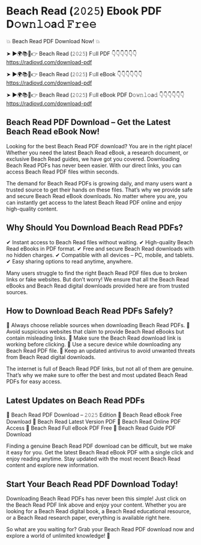 # Beach Read (𝟸𝟶𝟸𝟻) Ebook PDF D𝚘𝚠𝚗𝚕𝚘a𝚍 𝙵𝚛𝚎𝚎

💥 Beach Read PDF Download Now! 💥

➤ ►🌍📚📱👉 Beach Read (𝟸𝟶𝟸𝟻) F𝚞ll PDF 👇👇👇👇👇👇
https://radiovd.com/download-pdf

➤ ►🌍📚📱👉 Beach Read (𝟸𝟶𝟸𝟻) F𝚞ll eBook 👇👇👇👇👇👇
https://radiovd.com/download-pdf

➤ ►🌍📚📱👉 Beach Read (𝟸𝟶𝟸𝟻) F𝚞ll eBook PDF D𝚘𝚠𝚗𝚕𝚘a𝚍 👇👇👇👇👇👇
https://radiovd.com/download-pdf

## Beach Read PDF Download – Get the Latest Beach Read eBook Now!

Looking for the best Beach Read PDF download? You are in the right place! Whether you need the latest Beach Read eBook, a research document, or exclusive Beach Read guides, we have got you covered. Downloading Beach Read PDFs has never been easier. With our direct links, you can access Beach Read PDF files within seconds.

The demand for Beach Read PDFs is growing daily, and many users want a trusted source to get their hands on these files. That’s why we provide safe and secure Beach Read eBook downloads. No matter where you are, you can instantly get access to the latest Beach Read PDF online and enjoy high-quality content.

## Why Should You Download Beach Read PDFs?

✔ Instant access to Beach Read files without waiting.
✔ High-quality Beach Read eBooks in PDF format.
✔ Free and secure Beach Read downloads with no hidden charges.
✔ Compatible with all devices – PC, mobile, and tablets.
✔ Easy sharing options to read anytime, anywhere.

Many users struggle to find the right Beach Read PDF files due to broken links or fake websites. But don’t worry! We ensure that all the Beach Read eBooks and Beach Read digital downloads provided here are from trusted sources.

## How to Download Beach Read PDFs Safely?

📌 Always choose reliable sources when downloading Beach Read PDFs.
📌 Avoid suspicious websites that claim to provide Beach Read eBooks but contain misleading links.
📌 Make sure the Beach Read download link is working before clicking.
📌 Use a secure device while downloading any Beach Read PDF file.
📌 Keep an updated antivirus to avoid unwanted threats from Beach Read digital downloads.

The internet is full of Beach Read PDF links, but not all of them are genuine. That’s why we make sure to offer the best and most updated Beach Read PDFs for easy access.

## Latest Updates on Beach Read PDFs

🔹 Beach Read PDF Download – 𝟸𝟶𝟸𝟻 Edition
🔹 Beach Read eBook Free Download
🔹 Beach Read Latest Version PDF
🔹 Beach Read Online PDF Access
🔹 Beach Read Full eBook PDF Free
🔹 Beach Read Guide PDF Download

Finding a genuine Beach Read PDF download can be difficult, but we make it easy for you. Get the latest Beach Read eBook PDF with a single click and enjoy reading anytime. Stay updated with the most recent Beach Read content and explore new information.

## Start Your Beach Read PDF Download Today!

Downloading Beach Read PDFs has never been this simple! Just click on the Beach Read PDF link above and enjoy your content. Whether you are looking for a Beach Read digital book, a Beach Read educational resource, or a Beach Read research paper, everything is available right here.

So what are you waiting for? Grab your Beach Read PDF download now and explore a world of unlimited knowledge! 🚀